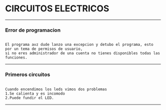 # CIRCUITOS ELECTRICOS

---

### Error de programacion

```

El programa avz dude lanzo una excepcion y detubo el programa, esto por un tema de permisos de usuario,
si no eres administrador de una cuenta no tienes disponibles todas las funciones.

```

---

### Primeros circuitos

```

Cuando encendimos los leds vimos dos problemas
1.Se calienta y es incomodo
2.Puede fundir el LED.

```

---

